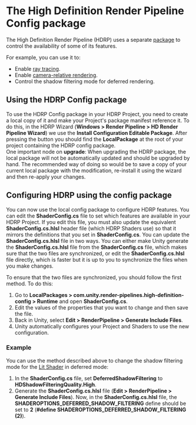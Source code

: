 # The High Definition Render Pipeline Config package

The High Definition Render Pipeline (HDRP) uses a separate [package](https://docs.unity3d.com/Manual/Packages.html) to control the availability of some of its features.

For example, you can use it to:

* Enable [ray tracing](Ray-Tracing-Getting-Started.html).
* Enable [camera-relative rendering](Camera-Relative-Rendering.html).
* Control the shadow filtering mode for deferred rendering.

## Using the HDRP Config package

To use the HDRP Config package in your HDRP Project, you need to create a local copy of it and make your Project's package manifest reference it. To do this, in the HDRP Wizard (**Windows > Render Pipeline > HD Render Pipeline Wizard**) we use the **Install Configuration Editable Package**. After pressing the button you should find the **LocalPackage** at the root of your project containing the HDRP config package.  
One important node on **upgrade**: When upgrading the HDRP package, the local package will not be automatically updated and should be upgraded by hand. The recommended way of doing so would be to save a copy of your current local package with the modification, re-install it using the wizard and then re-apply your changes.


## Configuring HDRP using the config package

You can now use the local config package to configure HDRP features. You can edit the **ShaderConfig.cs** file to set which features are available in your HDRP Project. If you edit this file, you must also update the equivalent **ShaderConfig.cs.hlsl** header file (which HDRP Shaders use) so that it mirrors the definitions that you set in **ShaderConfig.cs**. You can update the **ShaderConfig.cs.hlsl** file in two ways. You can either make Unity generate the **ShaderConfig.cs.hlsl** file from the **ShaderConfig.cs** file, which makes sure that the two files are synchronized, or edit the **ShaderConfig.cs.hlsl** file directly, which is faster but it is up to you to synchronize the files when you make changes.

To ensure that the two files are synchronized, you should follow the first method. To do this:

1. Go to **LocalPackages > com.unity.render-pipelines.high-definition-config > Runtime** and open **ShaderConfig.cs**.
2. Edit the values of the properties that you want to change and then save the file.
3. Back in Unity, select **Edit > RenderPipeline > Generate Include Files**.
4. Unity automatically configures your Project and Shaders to use the new configuration.

<a name="Example"></a>
### Example

You can use the method described above to change the shadow filtering mode for the [Lit Shader](Lit-Shader.html) in deferred mode:

1. In the **ShaderConfig.cs** file, set **DeferredShadowFiltering** to **HDShadowFilteringQuality.High**.
2. Generate the **ShaderConfig.cs.hlsl** file (**Edit > RenderPipeline > Generate Include Files**). Now, in the **ShaderConfig.cs.hlsl** file, the **SHADEROPTIONS_DEFERRED_SHADOW_FILTERING** define should be set to **2** (**#define SHADEROPTIONS_DEFERRED_SHADOW_FILTERING (2)**).